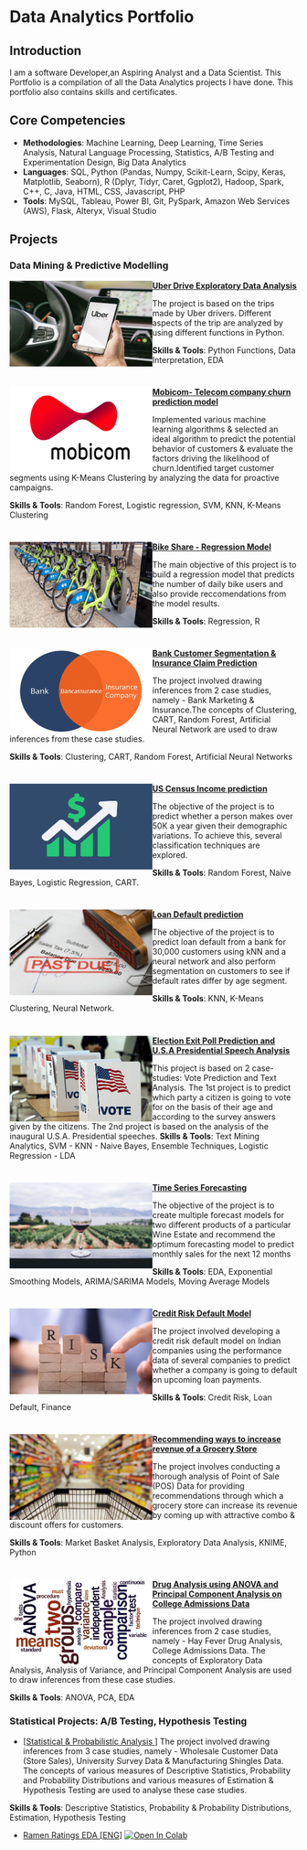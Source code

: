 # Data Analytics Portfolio 

## Introduction
I am a software Developer,an Aspiring Analyst and a Data Scientist.
This Portfolio is a compilation of all the Data Analytics projects I have done. This portfolio also contains skills and certificates. 

## Core Competencies

- **Methodologies**: Machine Learning, Deep Learning, Time Series Analysis, Natural Language Processing, Statistics, A/B Testing and Experimentation Design, Big Data Analytics
- **Languages**: SQL, Python (Pandas, Numpy, Scikit-Learn, Scipy, Keras, Matplotlib, Seaborn), R (Dplyr, Tidyr, Caret, Ggplot2), Hadoop, Spark, C++, C, Java, HTML, CSS, Javascript, PHP 
- **Tools**: MySQL, Tableau, Power BI, Git, PySpark, Amazon Web Services (AWS), Flask, Alteryx, Visual Studio

## Projects

### Data Mining & Predictive Modelling

<img align="left" width="250" height="150" src="https://github.com/hmr2899/Data-Analytics-Portfolio/blob/main/Images/uber.jpg"> **[Uber Drive Exploratory Data Analysis](https://github.com/hmr2899/Uber-EDA)**

The project is based on the trips made by Uber drivers. Different aspects of the trip are analyzed by using different functions in Python.

**Skills & Tools**: Python Functions, Data Interpretation, EDA

#

<img align="left" width="250" height="150" src="https://github.com/hmr2899/Data-Analytics-Portfolio/blob/main/Images/mobicom.png"> **[Mobicom- Telecom company churn prediction model](https://github.com/hmr2899/Uber-EDA)**

Implemented various machine learning algorithms & selected an ideal algorithm to predict the potential behavior of customers & evaluate the factors driving the likelihood of churn.Identified target customer segments using K-Means Clustering by analyzing the data for proactive campaigns.

**Skills & Tools**:  Random Forest, Logistic regression, SVM, KNN, K-Means Clustering 

#

<img align="left" width="250" height="150" src="https://github.com/hmr2899/Data-Analytics-Portfolio/blob/main/Images/bike.png"> **[Bike Share - Regression Model](https://github.com/hmr2899/Uber-EDA)**

The main objective of this project is to build a regression model that predicts the number of daily bike users and also provide reccomendations from the model results.

**Skills & Tools**:  Regression, R

#

<img align="left" width="250" height="150" src="https://github.com/hmr2899/Data-Analytics-Portfolio/blob/main/Images/bank-1.png"> **[Bank Customer Segmentation & Insurance Claim Prediction](https://github.com/hmr2899/bank-customer-segmentation)**

The project involved drawing inferences from 2 case studies, namely - Bank Marketing & Insurance.The concepts of Clustering, CART, Random Forest, Artificial Neural Network are used to draw inferences from these case studies.

**Skills & Tools**: Clustering, CART, Random Forest, Artificial Neural Networks

#

<img align="left" width="250" height="150" src="https://github.com/hmr2899/Data-Analytics-Portfolio/blob/main/Images/income.png"> **[US Census Income prediction](https://github.com/hmr2899/us-census-income)**

The objective of the project is to predict whether a person makes over 50K a year given their demographic variations. To achieve this, several classification techniques are explored.

**Skills & Tools**: Random Forest, Naive Bayes, Logistic Regression, CART.

#

<img align="left" width="250" height="150" src="https://github.com/hmr2899/Data-Analytics-Portfolio/blob/main/Images/loan.jpg"> **[Loan Default prediction](https://github.com/hmr2899/us-census-income)**

The objective of the project is to predict loan default from a bank for 30,000 customers using kNN and a neural network and also perform segmentation on customers to see if default rates differ by age segment.

**Skills & Tools**: KNN, K-Means Clustering, Neural Network.

#

<img align="left" width="250" height="150" src="https://github.com/hmr2899/Data-Analytics-Portfolio/blob/main/Images/election.jpg"> **[Election Exit Poll Prediction and U.S.A Presidential Speech Analysis](https://github.com/hmr2899/us-election)**

This project is based on 2 case-studies: Vote Prediction and Text Analysis. The 1st project is to predict which party a citizen is going to vote for on the basis of their age and according to the survey answers given by the citizens. The 2nd project is based on the analysis of the inaugural U.S.A. Presidential speeches. **Skills & Tools**: Text Mining Analytics, SVM - KNN - Naive Bayes, Ensemble Techniques, Logistic Regression - LDA

#

<img align="left" width="250" height="150" src="https://github.com/hmr2899/Data-Analytics-Portfolio/blob/main/Images/wine.png"> **[Time Series Forecasting](https://github.com/hmr2899/time-series-project)**

The objective of the project is to create multiple forecast models for two different products of a particular Wine Estate and recommend the optimum forecasting model to predict monthly sales for the next 12 months

**Skills & Tools**: EDA, Exponential Smoothing Models, ARIMA/SARIMA Models, Moving Average Models

#

<img align="left" width="250" height="150" src="https://github.com/hmr2899/Data-Analytics-Portfolio/blob/main/Images/credit.png"> **[Credit Risk Default Model](https://github.com/hmr2899/credit-risk-model)**

The project involved developing a credit risk default model on Indian companies using the performance data of several companies to predict whether a company is going to default on upcoming loan payments.

**Skills & Tools**: Credit Risk, Loan Default, Finance

#

<img align="left" width="250" height="150" src="https://github.com/hmr2899/Data-Analytics-Portfolio/blob/main/Images/grocery.jpg"> **[Recommending ways to increase revenue of a Grocery Store](https://github.com/hmr2899/Market-basket-analysis)**

The project involves conducting a thorough analysis of Point of Sale (POS) Data for providing recommendations through which a grocery store can increase its revenue by coming up with attractive combo & discount offers for customers.

**Skills & Tools**: Market Basket Analysis, Exploratory Data Analysis, KNIME, Python

#

<img align="left" width="250" height="150" src="https://github.com/hmr2899/Data-Analytics-Portfolio/blob/main/Images/anova.png"> **[Drug Analysis using ANOVA and Principal Component Analysis on College Admissions Data](https://github.com/hmr2899/college-admissions-data-analysis)**

The project involved drawing inferences from 2 case studies, namely - Hay Fever Drug Analysis, College Admissions Data. The concepts of Exploratory Data Analysis, Analysis of Variance, and Principal Component Analysis are used to draw inferences from these case studies.

**Skills & Tools**: ANOVA, PCA, EDA

### Statistical Projects: A/B Testing, Hypothesis Testing
  * [[Statistical & Probabilistic Analysis ](https://github.com/hmr2899/statistical-analysis)]
  The project involved drawing inferences from 3 case studies, namely - Wholesale Customer Data (Store Sales), University Survey Data & Manufacturing Shingles Data.     The concepts of various measures of Descriptive Statistics, Probability and Probability Distributions and various measures of Estimation & Hypothesis Testing are     used to analyse these case studies.
  
  **Skills & Tools**: Descriptive Statistics, Probability & Probability Distributions, Estimation, Hypothesis Testing
  
  * [Ramen Ratings EDA \[ENG\]](https://github.com/Iqrar99/data-science-portfolio/blob/master/ramen-ratings-eda.ipynb)
  [![Open In Colab](https://colab.research.google.com/assets/colab-badge.svg)](https://colab.research.google.com/github/Iqrar99/data-science-portfolio/blob/master/ramen-ratings-eda.ipynb)


